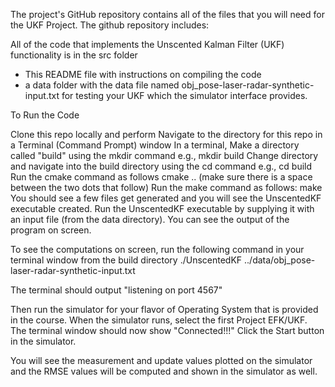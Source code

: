 The project's GitHub repository contains all of the files that you will need for the UKF Project. The github repository includes:

All of the code that implements the Unscented Kalman Filter (UKF) functionality is in the src folder
- This README file with instructions on compiling the code
- a data folder with the data file named obj_pose-laser-radar-synthetic-input.txt for testing your UKF which the simulator interface provides.

To Run the Code

Clone this repo locally and perform
Navigate to the directory for this repo in a Terminal (Command Prompt) window
In a terminal, Make a directory called "build" using the mkdir command e.g., mkdir build
Change directory and navigate into the build directory using the cd command e.g., cd build
Run the cmake command as follows cmake .. (make sure there is a space between the two dots that follow)
Run the make command as follows: make
You should see a few files get generated and you will see the UnscentedKF executable created.
Run the UnscentedKF executable by supplying it with an input file (from the data directory). 
You can see the output of the program on screen.

To see the computations on screen, run the following command in your terminal window from the build directory
./UnscentedKF ../data/obj_pose-laser-radar-synthetic-input.txt 

The terminal should output "listening on port 4567" 

Then run the simulator for your flavor of Operating System that is provided in the course. 
When the simulator runs, select the first Project EFK/UKF. 
The terminal window should now show "Connected!!!" 
Click the Start button in the simulator. 

You will see the measurement and update values plotted on the simulator and the RMSE values will be computed and shown in the simulator as well.
